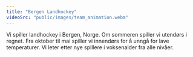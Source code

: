 ```yaml
---
title: "Bergen Landhockey"
videoSrc: "public/images/team_animation.webm"
---
```


Vi spiller landhockey i Bergen, Norge.
Om sommeren spiller vi utendørs i regnet.
Fra oktober til mai spiller vi innendørs for å unngå for lave temperaturer.
Vi leter etter nye spillere i voksenalder fra alle nivåer.
